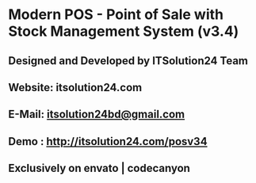 # Modern POS - Point of Sale with Stock Management System (v3.4)

## Designed and Developed by ITSolution24 Team

## Website: itsolution24.com
## E-Mail: itsolution24bd@gmail.com
## Demo : http://itsolution24.com/posv34

## Exclusively on envato | codecanyon